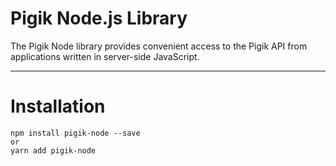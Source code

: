 # Pigik Node.js Library

The Pigik Node library provides convenient access to the Pigik API from applications written in server-side JavaScript.
___

# Installation

```
npm install pigik-node --save
or
yarn add pigik-node
```
